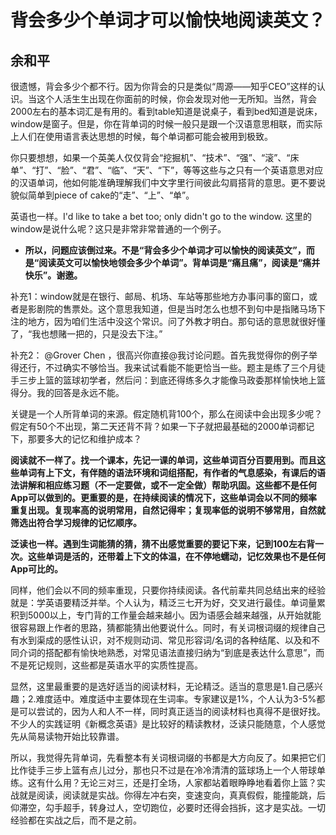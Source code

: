 # 背会多少个单词才可以愉快地阅读英文？

## 余和平

 很遗憾，背会多少个都不行。因为你背会的只是类似“周源——知乎CEO”这样的认识。当这个人活生生出现在你面前的时候，你会发现对他一无所知。当然，背会2000左右的基本词汇是有用的。看到table知道是说桌子，看到bed知道是说床，window是窗子。但是，你在背单词的时候一般只是跟一个汉语意思相联，而实际上人们在使用语言表达思想的时候，每个单词都可能会被用到极致。

你只要想想，如果一个英美人仅仅背会“挖掘机”、“技术”、“强”、“滚”、“床单”、“打”、“脸”、“君”、“临”、“天”、“下”，等等这些与之只有一个英语意思对应的汉语单词，他如何能准确理解我们中文字里行间彼此勾肩搭背的意思。更不要说貌似简单到piece of cake的“走”、“上”、“单”。

英语也一样。I'd like to take a bet too; only didn't go to the window. 这里的window是说什么呢？这只是非常非常普通的一个例子。

 - **所以，问题应该倒过来。不是“背会多少个单词才可以愉快的阅读英文”，而是“阅读英文可以愉快地领会多少个单词”。背单词是“痛且痛”，阅读是“痛并快乐”。谢邀。**

补充1：window就是在银行、邮局、机场、车站等那些地方办事问事的窗口，或者是影剧院的售票处。这个意思我知道，但是当时怎么也想不到句中是指赌马场下注的地方，因为咱们生活中没这个常识。问了外教才明白。那句话的意思就很好懂了，“我也想赌一把的，只是没去下注。”

补充2： 
@Grover Chen
，很高兴你直接@我讨论问题。首先我觉得你的例子举得还行，不过确实不够恰当。我来试试看能不能更恰当一些。题主是练了三个月徒手三步上篮的篮球初学者，然后问：到底还得练多久才能像马政委那样愉快地上篮得分。我的回答是永远不能。

关键是一个人所背单词的来源。假定随机背100个，那么在阅读中会出现多少呢？假定有50个不出现，第二天还背不背？如果一下子就把最基础的2000单词都记下，那要多大的记忆和维护成本？

**阅读就不一样了。找一个课本，先记一课的单词，这些单词百分百要用到。而且这些单词有上下文，有伴随的语法环境和词组搭配，有作者的气息感染，有课后的语法讲解和相应练习题（不一定要做，或不一定全做）帮助巩固。这些都不是任何App可以做到的。更重要的是，在持续阅读的情况下，这些单词会以不同的频率重复出现。复现率高的说明常用，自然记得牢；复现率低的说明不够常用，自然就筛选出符合学习规律的记忆顺序。**

**泛读也一样。遇到生词能猜的猜，猜不出感觉重要的要记下来，记到100左右背一次。这些单词是活的，还带着上下文的体温，在不停地蠕动，记忆效果也不是任何App可比的。**

同样，他们会以不同的频率重现，只要你持续阅读。各代前辈共同总结出来的经验就是：学英语要精泛并举。个人认为，精泛三七开为好，交叉进行最佳。单词量累积到5000以上，专门背的工作量会越来越小。因为语感会越来越强，从开始就能很容易跟上作者的思路，猜都能猜出他要说什么。同时，有关词根词缀的规律自己有水到渠成的感性认识，对不规则动词、常见形容词/名词的各种结尾、以及和不同介词的搭配都有愉快地熟悉，对常见语法直接归纳为“到底是表达什么意思”，而不是死记规则，这些都是英语水平的实质性提高。

显然，这里最重要的是选好适当的阅读材料，无论精泛。适当的意思是1.自己感兴趣；2.难度适中。难度适中主要体现在生词率。专家建议是1%，个人认为3-5%都是可以尝试的，因为人和人不一样，同时真正适当的阅读材料也真得不是很好找。不少人的实践证明《新概念英语》是比较好的精读教材，泛读只能随意，个人感觉先从简易读物开始比较靠谱。

所以，我觉得先背单词，先看整本有关词根词缀的书都是大方向反了。如果把它们比作徒手三步上篮有点儿过分，那也只不过是在冷冷清清的篮球场上一个人带球单练。这有什么用？无论三对三，还是打全场，人家都站着眼睁睁地看着你上篮？实战就是阅读，阅读就是实战。你得左冲右突，变速变向，真真假假，能撞能跳，后仰滞空，勾手超手，转身过人，空切跑位，必要时还得会挡拆，这才是实战。一切经验都在实战之后，而不是之前。
